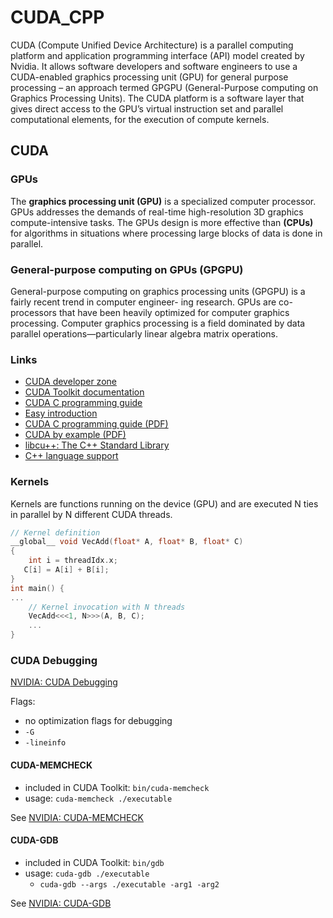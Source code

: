 # CUDA_CPP

CUDA (Compute Unified Device Architecture) is a parallel computing platform and application programming interface (API) model created by Nvidia. It allows software developers and software engineers to use a CUDA-enabled graphics processing unit (GPU) for general purpose processing – an approach termed GPGPU (General-Purpose computing on Graphics Processing Units). The CUDA platform is a software layer that gives direct access to the GPU’s virtual instruction set and parallel computational elements, for the execution of compute kernels.


## CUDA

### GPUs

The **graphics processing unit (GPU)** is a specialized computer processor. GPUs addresses the demands of real-time high-resolution 3D graphics compute-intensive tasks. The GPUs design is more effective than **(CPUs)** for algorithms in situations where processing large blocks of data is done in parallel.

### General-purpose computing on GPUs (GPGPU)

General-purpose computing on graphics processing units (GPGPU) is a fairly recent trend in computer engineer- ing research. GPUs are co-processors that have been heavily optimized for computer graphics processing. Computer graphics processing is a field dominated by data parallel operations—particularly linear algebra matrix operations.


### Links

* [CUDA developer zone](https://developer.nvidia.com/cuda-zone)
* [CUDA Toolkit documentation](https://docs.nvidia.com/cuda/)
* [CUDA C programming guide](https://docs.nvidia.com/cuda/cuda-c-programming-guide/index.html)
* [Easy introduction](https://developer.nvidia.com/blog/even-easier-introduction-cuda/) 
* [CUDA C programming guide (PDF)](https://docs.nvidia.com/cuda/pdf/CUDA_C_Programming_Guide.pdf)
* [CUDA by example (PDF)](http://www.mat.unimi.it/users/sansotte/cuda/CUDA_by_Example.pdf)
* [libcu++: The C++ Standard Library](https://nvidia.github.io/libcudacxx/)
* [C++ language support](https://docs.nvidia.com/cuda/cuda-c-programming-guide/index.html#c-cplusplus-language-support
)

### Kernels

Kernels are functions running on the device (GPU) and are executed N ties in parallel by N different CUDA threads.

```cpp
// Kernel definition
__global__ void VecAdd(float* A, float* B, float* C)
{
	int i = threadIdx.x;
   C[i] = A[i] + B[i];
}
int main() {
...
    // Kernel invocation with N threads
    VecAdd<<<1, N>>>(A, B, C);
	... 
}
```

### CUDA Debugging

[NVIDIA: CUDA Debugging](https://on-demand.gputechconf.com/gtc/2014/presentations/S4578-cuda-debugging-command-line-tools.pdf)

Flags:

* no optimization flags for debugging
* `-G`
* `-lineinfo`

#### CUDA-MEMCHECK

* included in CUDA Toolkit: `bin/cuda-memcheck`
* usage: `cuda-memcheck ./executable`

See [NVIDIA: CUDA-MEMCHECK](https://docs.nvidia.com/cuda/cuda-memcheck/index.html)

#### CUDA-GDB

* included in CUDA Toolkit: `bin/gdb`
* usage: `cuda-gdb ./executable`
	* `cuda-gdb --args ./executable -arg1 -arg2` 

See [NVIDIA: CUDA-GDB](https://docs.nvidia.com/cuda/cuda-gdb/index.html)


